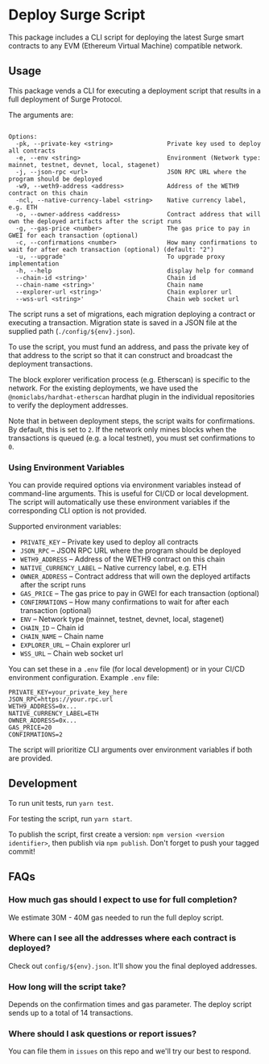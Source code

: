 # Deploy Surge Script

This package includes a CLI script for deploying the latest Surge smart contracts to any EVM (Ethereum Virtual Machine) compatible network.

## Usage

This package vends a CLI for executing a deployment script that results in a full deployment of Surge Protocol.

The arguments are:

```text

Options:
  -pk, --private-key <string>               Private key used to deploy all contracts
  -e, --env <string>                        Environment (Network type: mainnet, testnet, devnet, local, stagenet)
  -j, --json-rpc <url>                      JSON RPC URL where the program should be deployed
  -w9, --weth9-address <address>            Address of the WETH9 contract on this chain
  -ncl, --native-currency-label <string>    Native currency label, e.g. ETH
  -o, --owner-address <address>             Contract address that will own the deployed artifacts after the script runs
  -g, --gas-price <number>                  The gas price to pay in GWEI for each transaction (optional)
  -c, --confirmations <number>              How many confirmations to wait for after each transaction (optional) (default: "2")
  -u, --upgrade'                            To upgrade proxy implementation
  -h, --help                                display help for command
  --chain-id <string>'                      Chain id
  --chain-name <string>'                    Chain name
  --explorer-url <string>'                  Chain explorer url
  --wss-url <string>'                       Chain web socket url
```

The script runs a set of migrations, each migration deploying a contract or executing a transaction. Migration state is
saved in a JSON file at the supplied path (`./config/${env}.json`).

To use the script, you must fund an address, and pass the private key of that address to the script so that it can construct
and broadcast the deployment transactions.

The block explorer verification process (e.g. Etherscan) is specific to the network. For the existing deployments,
we have used the `@nomiclabs/hardhat-etherscan` hardhat plugin in the individual repositories to verify the deployment addresses.

Note that in between deployment steps, the script waits for confirmations. By default, this is set to `2`. If the network
only mines blocks when the transactions is queued (e.g. a local testnet), you must set confirmations to `0`.

### Using Environment Variables

You can provide required options via environment variables instead of command-line arguments. This is useful for CI/CD or local development. The script will automatically use these environment variables if the corresponding CLI option is not provided.

Supported environment variables:

- `PRIVATE_KEY` – Private key used to deploy all contracts
- `JSON_RPC` – JSON RPC URL where the program should be deployed
- `WETH9_ADDRESS` – Address of the WETH9 contract on this chain
- `NATIVE_CURRENCY_LABEL` – Native currency label, e.g. ETH
- `OWNER_ADDRESS` – Contract address that will own the deployed artifacts after the script runs
- `GAS_PRICE` – The gas price to pay in GWEI for each transaction (optional)
- `CONFIRMATIONS` – How many confirmations to wait for after each transaction (optional)
- `ENV` – Network type (mainnet, testnet, devnet, local, stagenet)
- `CHAIN_ID` – Chain id
- `CHAIN_NAME` – Chain name
- `EXPLORER_URL` – Chain explorer url
- `WSS_URL` – Chain web socket url

You can set these in a `.env` file (for local development) or in your CI/CD environment configuration. Example `.env` file:

```env
PRIVATE_KEY=your_private_key_here
JSON_RPC=https://your.rpc.url
WETH9_ADDRESS=0x...
NATIVE_CURRENCY_LABEL=ETH
OWNER_ADDRESS=0x...
GAS_PRICE=20
CONFIRMATIONS=2
```

The script will prioritize CLI arguments over environment variables if both are provided.

## Development

To run unit tests, run `yarn test`.

For testing the script, run `yarn start`.

To publish the script, first create a version: `npm version <version identifier>`, then publish via `npm publish`.
Don't forget to push your tagged commit!

## FAQs

### How much gas should I expect to use for full completion?

We estimate 30M - 40M gas needed to run the full deploy script.

### Where can I see all the addresses where each contract is deployed?

Check out `config/${env}.json`. It'll show you the final deployed addresses.

### How long will the script take?

Depends on the confirmation times and gas parameter. The deploy script sends up to a total of 14 transactions.

### Where should I ask questions or report issues?

You can file them in `issues` on this repo and we'll try our best to respond.
